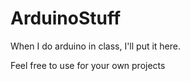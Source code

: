# ArduinoStuff
When I do arduino in class, I'll put it here.

Feel free to use for your own projects
